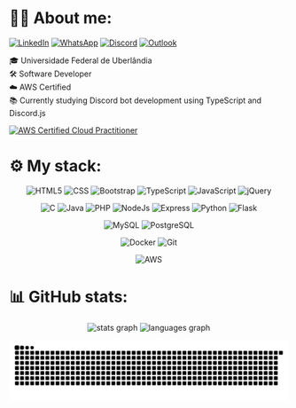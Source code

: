 # 👨‍💻 About me:

<!-- Contact -->
<a href="https://linkedin.com/in/guilherme-kameoka">![LinkedIn](https://img.shields.io/badge/linkedin-%230077B5.svg?style=round&logo=linkedin&logoColor=white)</a>
<a href="https://wa.me/5534999811850">![WhatsApp](https://img.shields.io/badge/WhatsApp-25D366?style=round&logo=whatsapp&logoColor=white)</a>
<a href="https://discordapp.com/users/198945182220025856">![Discord](https://img.shields.io/badge/Discord-%235865F2.svg?style=round&logo=discord&logoColor=white)</a>
<a href="mailto:guilherme.kameoka@outlook.com">![Outlook](https://img.shields.io/badge/Microsoft_Outlook-0078D4?style=round&logo=microsoft-outlook&logoColor=white)</a>

<!-- About me-->
  🎓 Universidade Federal de Uberlândia <br>
  🛠️ Software Developer <br>
  ☁️ AWS Certified <br>
  📚 Currently studying Discord bot development using TypeScript and Discord.js <br>

<!-- AWS Badge -->
<a href="https://www.credly.com/badges/be5f81b9-98db-4fd6-a034-b57a81815f07/public_url">
<img src="https://images.credly.com/size/680x680/images/00634f82-b07f-4bbd-a6bb-53de397fc3a6/image.png" alt="AWS Certified Cloud Practitioner" style="width: 140px;">
</a>

# ⚙️ My stack:

<div align="center">
  
<!-- Frontend -->
![HTML5](https://img.shields.io/badge/HTML5-E34F26?style=round&logo=html5&logoColor=white)
![CSS](https://img.shields.io/badge/CSS3-1572B6?style=round&logo=css3&logoColor=white)
![Bootstrap](https://img.shields.io/badge/Bootstrap-563D7C?style=round&logo=bootstrap&logoColor=white)
![TypeScript](https://img.shields.io/badge/TypeScript-007ACC?style=round&logo=typescript&logoColor=white)
![JavaScript](https://img.shields.io/badge/JavaScript-F7DF1E?style=round&logo=JavaScript&logoColor=white)
![jQuery](https://img.shields.io/badge/jQuery-0769AD?style=round&logo=jquery&logoColor=white)
<p></p>

<!-- Backend -->
![C](https://img.shields.io/badge/C-00599C?style=round&logo=c&logoColor=white)
![Java](https://img.shields.io/badge/Java-ED8B00?style=round&logo=openjdk&logoColor=white)
![PHP](https://img.shields.io/badge/PHP-777BB4?style=round&logo=php&logoColor=white)
![NodeJs](https://img.shields.io/badge/Node.js-43853D?style=round&logo=node.js&logoColor=white)
![Express](https://img.shields.io/badge/Express.js-404D59?style=round)
![Python](https://img.shields.io/badge/Python-3776AB?style=round&logo=python&logoColor=white)
![Flask](https://img.shields.io/badge/Flask-000000?style=round&logo=flask&logoColor=white)
<p></p>

<!-- Database -->
![MySQL](https://img.shields.io/badge/MySQL-005C84?style=round&logo=mysql&logoColor=white)
![PostgreSQL](https://img.shields.io/badge/PostgreSQL-316192?style=round&logo=postgresql&logoColor=white)
<p></p>

<!-- DevOps -->
![Docker](https://img.shields.io/badge/docker-%230db7ed.svg?style=round&logo=docker&logoColor=white)
![Git](https://img.shields.io/badge/GIT-E44C30?style=round&logo=git&logoColor=white)
<p></p>

<!-- Cloud -->
![AWS](https://img.shields.io/badge/Amazon_AWS-FF9900?style=round&logo=amazonaws&logoColor=white)
<p></p>

</div>

# 📊 GitHub stats:</h1>

<div align="center">
  
  <img src="https://github-readme-stats.vercel.app/api?username=guilhermekameoka&hide_title=true&&hide_rank=false&rank_icon=github&show_icons=true&include_all_commits=true&count_private=true&disable_animations=false&theme=github_dark&locale=en&hide_border=false&border_color=21262D" height="170" alt="stats graph"/>
  
  <img src="https://github-readme-stats.vercel.app/api/top-langs?username=guilhermekameoka&locale=en&hide_title=true&layout=compact&card_width=320&langs_count=8&theme=github_dark&hide_border=false&border_color=21262D" height="170" alt="languages graph"/>
  
</div>


<!-- snake -->
<div align="center">
  
![snake svg](https://github.com/guilhermekameoka/guilhermekameoka/blob/output/github-contribution-grid-snake-dark.svg?palette=github-dark)

</div>
